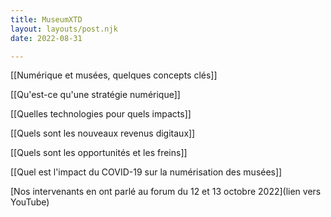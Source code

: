 ```yaml
---
title: MuseumXTD  
layout: layouts/post.njk  
date: 2022-08-31

---
```


[[Numérique et musées, quelques concepts clés]]

[[Qu'est-ce qu'une stratégie numérique]]

[[Quelles technologies pour quels impacts]]

[[Quels sont les nouveaux revenus digitaux]]

[[Quels sont les opportunités et les freins]]

[[Quel est l'impact du COVID-19 sur la numérisation des musées]]

[Nos intervenants en ont parlé au forum du 12 et 13 octobre 2022](lien vers YouTube)